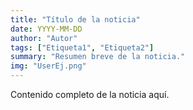 ```yaml
---
title: "Título de la noticia"
date: YYYY-MM-DD
author: "Autor"
tags: ["Etiqueta1", "Etiqueta2"]
summary: "Resumen breve de la noticia."
img: "UserEj.png"
---
```


Contenido completo de la noticia aquí.